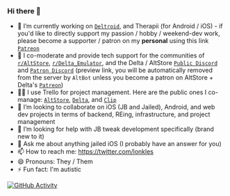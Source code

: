 ### Hi there 👋

- 🔭 I’m currently working on [`Deltroid`](http://bit.ly/deltroid-twitter), and Therapii (for Android / iOS) - if you'd like to directly support my passion / hobby / weekend-dev work, please become a supporter / patron on my **personal** using this link [`Patreon`](http://bit.ly/joellestickney-patreon)
- 🌱 I co-moderate and provide tech support for the communities of [`r/AltStore`](https://bit.ly/altstore-reddit), [`r/Delta_Emulator`](https://bit.ly/delta-reddit), and the Delta / AltStore [`Public Discord`](http://bit.ly/altmember-public-discord-invite) and [`Patron Discord`](https://bit.ly/altpatron-preview) (preview link, you will be automatically removed from the server by `AltBot` unless you become a patron on AltStore + Delta's [`Patreon`](http://bit.ly/rileytestut-patreon))
- 👩‍💼 I use Trello for project management. Here are the public ones I co-manage: [`AltStore`](http://bit.ly/altstore-features), [`Delta`](https://bit.ly/delta-features), and [`Clip`](https://bit.ly/clip-features)
- 👯 I’m looking to collaborate on iOS (JB and Jailed), Android, and web dev projects in terms of backend, REing, infrastructure, and project management
- 🤔 I’m looking for help with JB tweak development specifically (brand new to it)
- 💬 Ask me about anything jailed iOS (I probably have an answer for you)
- 📫 How to reach me: https://twitter.com/lonkles
- 😄 Pronouns: They / Them
- ⚡ Fun fact: I'm autistic

[![GitHub Activity](https://github-readme-stats.vercel.app/api?username=Lonkle&count_private=true&theme=dark&show_icons=true&icon_color=0BE7EE&hide_border=true)](https://github.com/anuraghazra/github-readme-stats)
